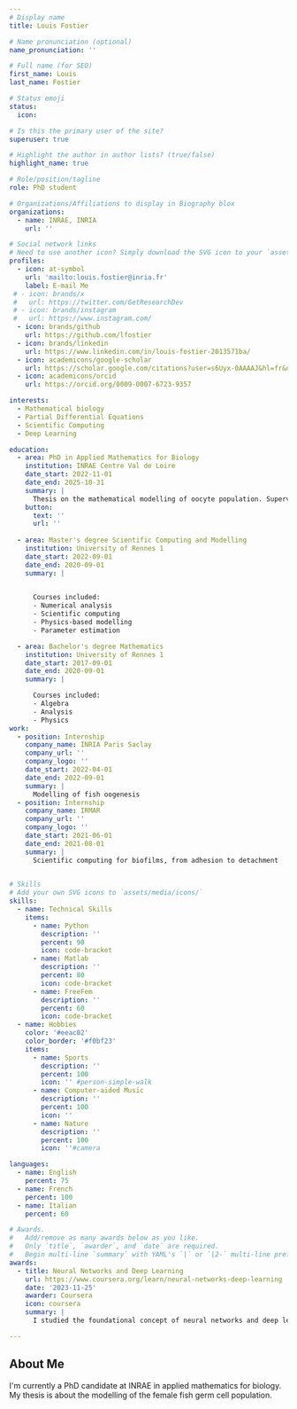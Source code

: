 ```yaml
---
# Display name
title: Louis Fostier

# Name pronunciation (optional)
name_pronunciation: ''

# Full name (for SEO)
first_name: Louis
last_name: Fostier

# Status emoji
status:
  icon: 

# Is this the primary user of the site?
superuser: true

# Highlight the author in author lists? (true/false)
highlight_name: true

# Role/position/tagline
role: PhD student

# Organizations/Affiliations to display in Biography blox
organizations:
  - name: INRAE, INRIA
    url: ''

# Social network links
# Need to use another icon? Simply download the SVG icon to your `assets/media/icons/` folder.
profiles:
  - icon: at-symbol
    url: 'mailto:louis.fostier@inria.fr'
    label: E-mail Me
 # - icon: brands/x
 #   url: https://twitter.com/GetResearchDev
 # - icon: brands/instagram
 #   url: https://www.instagram.com/
  - icon: brands/github
    url: https://github.com/lfostier
  - icon: brands/linkedin
    url: https://www.linkedin.com/in/louis-fostier-2013571ba/
  - icon: academicons/google-scholar
    url: https://scholar.google.com/citations?user=s6Uyx-0AAAAJ&hl=fr&oi=ao
  - icon: academicons/orcid
    url: https://orcid.org/0009-0007-6723-9357

interests:
  - Mathematical biology
  - Partial Differential Equations
  - Scientific Computing
  - Deep Learning

education:
  - area: PhD in Applied Mathematics for Biology
    institution: INRAE Centre Val de Loire 
    date_start: 2022-11-01
    date_end: 2025-10-31
    summary: |
      Thesis on the mathematical modelling of oocyte population. Supervised by Romain Yvinec and Frédérique Clément.
    button:
      text: ''
      url: ''
  
  - area: Master's degree Scientific Computing and Modelling
    institution: University of Rennes 1 
    date_start: 2022-09-01
    date_end: 2020-09-01
    summary: | 
   

      Courses included:
      - Numerical analysis
      - Scientific computing
      - Physics-based modelling
      - Parameter estimation

  - area: Bachelor's degree Mathematics
    institution: University of Rennes 1
    date_start: 2017-09-01
    date_end: 2020-09-01
    summary: |

      Courses included:
      - Algebra 
      - Analysis
      - Physics
work:
  - position: Internship
    company_name: INRIA Paris Saclay
    company_url: ''
    company_logo: ''
    date_start: 2022-04-01
    date_end: 2022-09-01
    summary: |
      Modelling of fish oogenesis
  - position: Internship
    company_name: IRMAR
    company_url: ''
    company_logo: ''
    date_start: 2021-06-01
    date_end: 2021-08-01
    summary: |
      Scientific computing for biofilms, from adhesion to detachment
   

# Skills
# Add your own SVG icons to `assets/media/icons/`
skills:
  - name: Technical Skills
    items:
      - name: Python
        description: ''
        percent: 90
        icon: code-bracket
      - name: Matlab
        description: ''
        percent: 80
        icon: code-bracket
      - name: FreeFem
        description: ''
        percent: 60
        icon: code-bracket
  - name: Hobbies
    color: '#eeac02'
    color_border: '#f0bf23'
    items:
      - name: Sports
        description: ''
        percent: 100
        icon: '' #person-simple-walk
      - name: Computer-aided Music
        description: ''
        percent: 100
        icon: ''
      - name: Nature
        description: ''
        percent: 100
        icon: ''#camera

languages:
  - name: English
    percent: 75
  - name: French
    percent: 100
  - name: Italian
    percent: 60

# Awards.
#   Add/remove as many awards below as you like.
#   Only `title`, `awarder`, and `date` are required.
#   Begin multi-line `summary` with YAML's `|` or `|2-` multi-line prefix and indent 2 spaces below.
awards:
  - title: Neural Networks and Deep Learning
    url: https://www.coursera.org/learn/neural-networks-deep-learning
    date: '2023-11-25'
    awarder: Coursera
    icon: coursera
    summary: |
      I studied the foundational concept of neural networks and deep learning. By the end, I was familiar with the significant technological trends driving the rise of deep learning; build, train, and apply fully connected deep neural networks; implement efficient (vectorized) neural networks; identify key parameters in a neural network’s architecture; and apply deep learning to your own applications.

---
```


## About Me

I'm currently a PhD candidate at INRAE in applied mathematics for biology. My thesis is about the modelling of the female fish germ cell population. 
